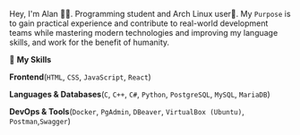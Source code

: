 Hey, I'm Alan 👨‍💻. Programming student and Arch Linux user🐧. My `Purpose` is to gain practical experience and contribute to real-world development teams while mastering modern technologies and improving my language skills, and work for the benefit of humanity.

🧰 **My Skills** 

**Frontend**(`HTML`, `CSS`, `JavaScript`, `React`) 

**Languages & Databases**(`C`, `C++`, `C#`, `Python`, `PostgreSQL`, `MySQL`, `MariaDB`)

**DevOps & Tools**(`Docker`, `PgAdmin`, `DBeaver`, `VirtualBox (Ubuntu)`, `Postman`,`Swagger`)
